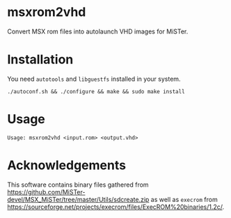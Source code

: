 # msxrom2vhd

Convert MSX rom files into autolaunch VHD images for MiSTer.


Installation
============

You need `autotools` and `libguestfs` installed in your system.

```
./autoconf.sh && ./configure && make && sudo make install
```


Usage
=====

```
Usage: msxrom2vhd <input.rom> <output.vhd>
```

Acknowledgements
================

This software contains binary files gathered from https://github.com/MiSTer-devel/MSX_MiSTer/tree/master/Utils/sdcreate.zip as well as `execrom` from https://sourceforge.net/projects/execrom/files/ExecROM%20binaries/1.2c/.

